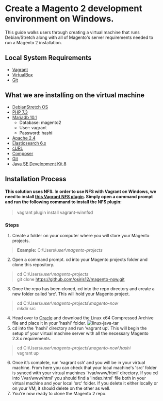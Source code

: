 # Create a Magento 2 development environment on Windows.

This guide walks users through creating a virtual machine that runs Debian/Stretch along with all of Magento's server requirements needed to run a Magento 2 installation.

## Local System Requirements
* [Vagrant](https://www.vagrantup.com/)
* [VirtualBox](https://www.virtualbox.org/)
* [Git](https://git-scm.com/)

## What we are installing on the virtual machine
* [DebianStretch OS](https://wiki.debian.org/DebianStretch)
* [PHP 7.3](https://www.php.net/)
* [Mariadb 10.1](https://mariadb.org/)
  - Database: magento2
  - User: vagrant
  - Password: hashi
* [Apache 2.4](https://httpd.apache.org/)
* [Elasticsearch 6.x](https://www.elastic.co/)
* [cURL](https://curl.se/)
* [Composer](https://getcomposer.org/)
* [Git](https://git-scm.com/)
* [Java SE Development Kit 8](https://www.oracle.com/java/technologies/javase/javase-jdk8-downloads.html)

## Installation Process
#### This solution uses NFS. In order to use NFS with Vagrant on Windows, we need to install [this Vagrant NFS plugin](https://github.com/winnfsd/vagrant-winnfsd). Simply open a command prompt and run the following command to install the NFS plugin: 
> vagrant plugin install vagrant-winnfsd
### Steps
1. Create a folder on your computer where you will store your Magento projects.
> **Example:** C:\Users\\*user*\\*magento-projects*
2. Open a command prompt. cd into your Magento projects folder and clone this repository.
> cd C:\Users\\*user*\\*magento-projects* <br/>
> git clone https://github.com/osiris12/magento-now.git
3. Once the repo has been cloned, cd into the repo directory and create a new folder called ‘src’. This will hold your Magento project.
> cd C:\Users\\*user*\\*magento-projects*\\*magento-now* <br/>
> mkdir src
4. Head over to [Oracle](https://www.oracle.com/java/technologies/javase/javase-jdk8-downloads.html) and download the Linux x64 Compressed Archive file and place it in your 'hashi' folder. 
![linux-java-tar](https://user-images.githubusercontent.com/13813761/99601131-6e8d1280-29c4-11eb-86b2-5f08c76ebe5b.PNG)
5. cd into the 'hashi' directory and run ‘vagrant up’. This will begin the setup of your virtual machine server with all the necessary Magento 2.3.x requirements.
> cd C:\Users\\*user*\\*magento-projects*\\*magento-now*\\*hashi* <br/>
> vagrant up
6. Once it’s complete, run ‘vagrant ssh’ and you will be in your virtual machine. From here you can check that your local machine's 'src' folder is synced with your virtual machines '/var/www/html' directory. If you cd into '/var/www/html' you should find a 'index.html' file both in your virtual machine and your local 'src' folder. If you delete it either locally or on your VM, it should delete on the other as well.
7. You're now ready to clone the Magento 2 repo.
